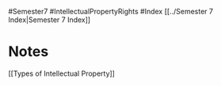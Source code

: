 #Semester7 #IntellectualPropertyRights #Index 
[[../Semester 7 Index|Semester 7 Index]]

# Notes
[[Types of Intellectual Property]]
